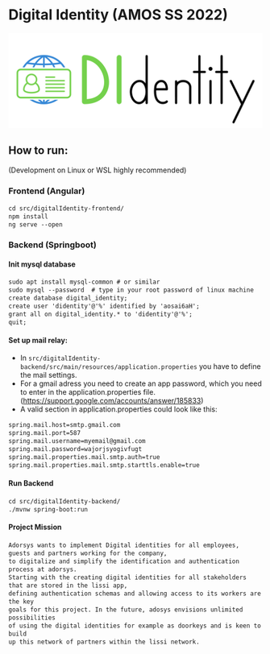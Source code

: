 # Digital Identity (AMOS SS 2022)

![team logo](https://raw.githubusercontent.com/amosproj/amos2022ss04-digital-identity/main/Deliverables/sprint-01/logo/DIdentity_transparent_black.png)

## How to run:

(Development on Linux or WSL highly recommended)

### Frontend (Angular)

```
cd src/digitalIdentity-frontend/
npm install
ng serve --open
```

### Backend (Springboot)

#### Init mysql database

```
sudo apt install mysql-common # or similar
sudo mysql --password  # type in your root password of linux machine
create database digital_identity;
create user 'didentity'@'%' identified by 'aosai6aH';
grant all on digital_identity.* to 'didentity'@'%';
quit;
```

#### Set up mail relay:

- In `src/digitalIdentity-backend/src/main/resources/application.properties` you have to define the mail settings.
- For a gmail adress you need to create an app password, which you need to enter in the application.properties file. (<https://support.google.com/accounts/answer/185833>)
- A valid section in application.properties could look like this:

```
spring.mail.host=smtp.gmail.com
spring.mail.port=587
spring.mail.username=myemail@gmail.com
spring.mail.password=wajorjsyogivfugt
spring.mail.properties.mail.smtp.auth=true
spring.mail.properties.mail.smtp.starttls.enable=true
```

#### Run Backend

```
cd src/digitalIdentity-backend/
./mvnw spring-boot:run
```

#### Project Mission

```
Adorsys wants to implement Digital identities for all employees, guests and partners working for the company,
to digitalize and simplify the identification and authentication process at adorsys.
Starting with the creating digital identities for all stakeholders that are stored in the lissi app,
defining authentication schemas and allowing access to its workers are the key
goals for this project. In the future, adosys envisions unlimited possibilities
of using the digital identities for example as doorkeys and is keen to build
up this network of partners within the lissi network.
```
